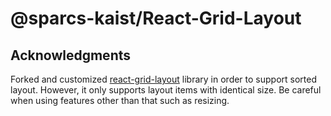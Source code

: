 # @sparcs-kaist/React-Grid-Layout

## Acknowledgments

Forked and customized [react-grid-layout]() library in order to support sorted layout. However, it only supports layout items with identical size.
Be careful when using features other than that such as resizing.
